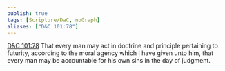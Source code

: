 ```yaml
---
publish: true
tags: [Scripture/DaC, noGraph]
aliases: ["D&C 101:78"]
---
```

[D&C 101:78](https://churchofjesuschrist.org/study/scriptures/dc-testament/dc/101?lang=eng&id=p78#p78) That every man may act in doctrine and principle pertaining to futurity, according to the moral agency which I have given unto him, that every man may be accountable for his own sins in the day of judgment.
